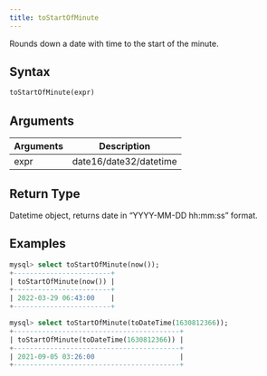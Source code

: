 ```yaml
---
title: toStartOfMinute
---
```


Rounds down a date with time to the start of the minute.

## Syntax

```sql
toStartOfMinute(expr)
```

## Arguments

| Arguments   | Description |
| ----------- | ----------- |
| expr | date16/date32/datetime |

## Return Type
Datetime object, returns date in “YYYY-MM-DD hh:mm:ss” format.

## Examples

```sql
mysql> select toStartOfMinute(now());
+------------------------+
| toStartOfMinute(now()) |
+------------------------+
| 2022-03-29 06:43:00    |
+------------------------+

mysql> select toStartOfMinute(toDateTime(1630812366));
+-----------------------------------------+
| toStartOfMinute(toDateTime(1630812366)) |
+-----------------------------------------+
| 2021-09-05 03:26:00                     |
+-----------------------------------------+
```
